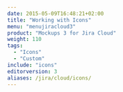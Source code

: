 ```yaml
---
date: 2015-05-09T16:48:21+02:00
title: "Working with Icons"
menu: "menujiracloud3"
product: "Mockups 3 for Jira Cloud"
weight: 110
tags:
  - "Icons"
  - "Custom"
include: "icons"
editorversion: 3
aliases: /jira/cloud/icons/
---
```

